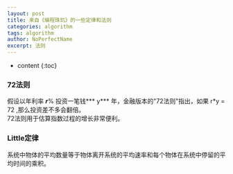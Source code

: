 ```yaml
---
layout: post
title: 来自《编程珠玑》的一些定律和法则
categories: algorithm
tags: algorithm
author: NoPerfectName
excerpt: 法则
---
```


* content
{:toc}


### 72法则
假设以年利率 ***r***% 投资一笔钱*** y*** 年，金融版本的"72法则"指出，如果 r*y = 72 ,那么投资差不多会翻倍。  
72法则用于估算指数过程的增长非常便利。
### Little定律
系统中物体的平均数量等于物体离开系统的平均速率和每个物体在系统中停留的平均时间的乘积。  
